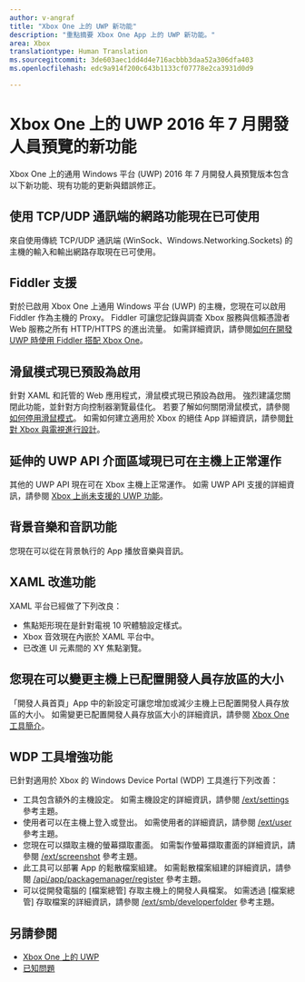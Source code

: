 ```yaml
---
author: v-angraf
title: "Xbox One 上的 UWP 新功能"
description: "重點摘要 Xbox One App 上的 UWP 新功能。"
area: Xbox
translationtype: Human Translation
ms.sourcegitcommit: 3de603aec1dd4d4e716acbbb3daa52a306dfa403
ms.openlocfilehash: edc9a914f200c643b1133cf07778e2ca3931d0d9

---
```


# Xbox One 上的 UWP 2016 年 7 月開發人員預覽的新功能

Xbox One 上的通用 Windows 平台 (UWP) 2016 年 7 月開發人員預覽版本包含以下新功能、現有功能的更新與錯誤修正。

## 使用 TCP/UDP 通訊端的網路功能現在已可使用  
來自使用傳統 TCP/UDP 通訊端 (WinSock、Windows.Networking.Sockets) 的主機的輸入和輸出網路存取現在已可使用。

## Fiddler 支援
對於已啟用 Xbox One 上通用 Windows 平台 (UWP) 的主機，您現在可以啟用 Fiddler 作為主機的 Proxy。 Fiddler 可讓您記錄與調查 Xbox 服務與信賴憑證者 Web 服務之所有 HTTP/HTTPS 的進出流量。 如需詳細資訊，請參閱[如何在開發 UWP 時使用 Fiddler 搭配 Xbox One](uwp-fiddler.md)。

## 滑鼠模式現已預設為啟用
針對 XAML 和託管的 Web 應用程式，滑鼠模式現已預設為啟用。
強烈建議您關閉此功能，並針對方向控制器瀏覽最佳化。
若要了解如何關閉滑鼠模式，請參閱[如何停用滑鼠模式](how-to-disable-mouse-mode.md)。
如需如何建立適用於 Xbox 的絕佳 App 詳細資訊，請參閱[針對 Xbox 與電視進行設計](https://msdn.microsoft.com/windows/uwp/input-and-devices/designing-for-tv?f=255&MSPPError=-2147217396#mouse-mode)。

## 延伸的 UWP API 介面區域現已可在主機上正常運作
其他的 UWP API 現在可在 Xbox 主機上正常運作。 如需 UWP API 支援的詳細資訊，請參閱 [Xbox 上尚未支援的 UWP 功能](http://go.microsoft.com/fwlink/?LinkID=760755)。 

## 背景音樂和音訊功能
您現在可以從在背景執行的 App 播放音樂與音訊。

## XAML 改進功能
XAML 平台已經做了下列改良：
-   焦點矩形現在是針對電視 10 呎體驗設定樣式。
-   Xbox 音效現在內嵌於 XAML 平台中。
-   已改進 UI 元素間的 XY 焦點瀏覽。 

## 您現在可以變更主機上已配置開發人員存放區的大小
「開發人員首頁」App 中的新設定可讓您增加或減少主機上已配置開發人員存放區的大小。 如需變更已配置開發人員存放區大小的詳細資訊，請參閱 [Xbox One 工具簡介](introduction-to-xbox-tools.md)。

## WDP 工具增強功能
已針對適用於 Xbox 的 Windows Device Portal (WDP) 工具進行下列改善：
 - 工具包含額外的主機設定。 如需主機設定的詳細資訊，請參閱 [/ext/settings](wdp-xboxsettings-api.md) 參考主題。 
 - 使用者可以在主機上登入或登出。 如需使用者的詳細資訊，請參閱 [/ext/user](wdp-user-management.md) 參考主題。
 - 您現在可以擷取主機的螢幕擷取畫面。 如需製作螢幕擷取畫面的詳細資訊，請參閱 [/ext/screenshot](wdp-media-capture-api.md) 參考主題。
 - 此工具可以部署 App 的鬆散檔案組建。 如需鬆散檔案組建的詳細資訊，請參閱 [/api/app/packagemanager/register](wdp-loose-folder-register-api.md) 參考主題。
 - 可以從開發電腦的 [檔案總管] 存取主機上的開發人員檔案。 如需透過 [檔案總管] 存取檔案的詳細資訊，請參閱 [/ext/smb/developerfolder](wdp-smb-api.md) 參考主題。

## 另請參閱
- [Xbox One 上的 UWP](index.md)
- [已知問題](known-issues.md)



<!--HONumber=Jul16_HO2-->


